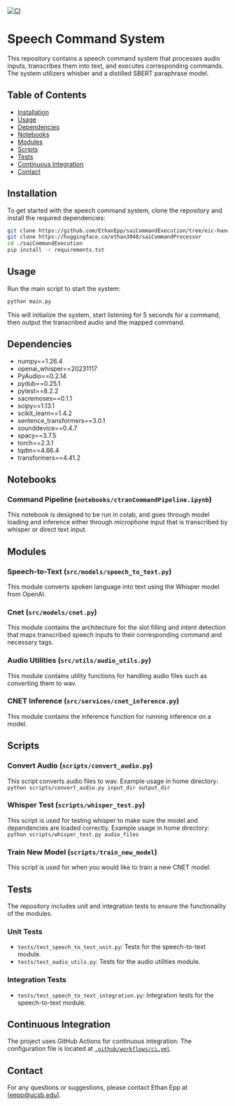 [![CI](https://github.com/EthanEpp/saiCommandExecution/actions/workflows/ci.yml/badge.svg)](https://github.com/EthanEpp/saiCommandExecution/actions/workflows/ci.yml)

# Speech Command System

This repository contains a speech command system that processes audio inputs, transcribes them into text, and executes corresponding commands. The system utilizers whisber and a distilled SBERT paraphrase model.

## Table of Contents
- [Installation](#installation)
- [Usage](#usage)
- [Dependencies](#dependencies)
- [Notebooks](#notebooks)
- [Modules](#modules)
- [Scripts](#scripts)
- [Tests](#tests)
- [Continuous Integration](#continuous-integration)
- [Contact](#contact)

## Installation

To get started with the speech command system, clone the repository and install the required dependencies:

```bash
git clone https://github.com/EthanEpp/saiCommandExecution/tree/eic-handoff
git clone https://huggingface.co/ethan3048/saiCommandProcessor
cd ./saiCommandExecution
pip install -r requirements.txt
```

## Usage

Run the main script to start the system:

```bash
python main.py
```

This will initialize the system, start listening for 5 seconds for a command, then output the transcribed audio and the mapped command.


## Dependencies

- numpy==1.26.4
- openai_whisper==20231117
- PyAudio==0.2.14
- pydub==0.25.1
- pytest==8.2.2
- sacremoses==0.1.1
- scipy==1.13.1
- scikit_learn==1.4.2
- sentence_transformers==3.0.1
- sounddevice==0.4.7
- spacy==3.7.5
- torch==2.3.1
- tqdm==4.66.4
- transformers==4.41.2

## Notebooks

### Command Pipeline (`notebooks/ctranCommandPipeline.ipynb`)

This notebook is designed to be run in colab, and goes through model loading and inference either through microphone input that is transcribed by whisper or direct text input.

## Modules

### Speech-to-Text (`src/models/speech_to_text.py`)

This module converts spoken language into text using the Whisper model from OpenAI.

### Cnet (`src/models/cnet.py`)

This module contains the architecture for the slot filling and intent detection that maps transcribed speech inputs to their corresponding command and necessary tags.

### Audio Utilities (`src/utils/audio_utils.py`)

This module contains utility functions for handling audio files such as converting them to wav.

### CNET Inference (`src/services/cnet_inference.py`)

This module contains the inference function for running inference on a model.

## Scripts

### Convert Audio (`scripts/convert_audio.py`)

This script converts audio files to wav.
Example usage in home directory: `python scripts/convert_audio.py input_dir output_dir`

### Whisper Test (`scripts/whisper_test.py`)

This script is used for testing whisper to make sure the model and dependencies are loaded correctly.
Example usage in home directory: `python scripts/whisper_test.py audio_files`

### Train New Model (`scripts/train_new_model`)

This script is used for when you would like to train a new CNET model.

## Tests

The repository includes unit and integration tests to ensure the functionality of the modules.

### Unit Tests

- `tests/test_speech_to_text_unit.py`: Tests for the speech-to-text module.
- `tests/test_audio_utils.py`: Tests for the audio utilities module.

### Integration Tests

- `tests/test_speech_to_text_integration.py`: Integration tests for the speech-to-text module.


## Continuous Integration

The project uses GitHub Actions for continuous integration. The configuration file is located at [`.github/workflows/ci.yml`](https://github.com/EthanEpp/saiCommandExecution/blob/main/.github/workflows/ci.yml).


## Contact

For any questions or suggestions, please contact Ethan Epp at [eepp@ucsb.edu].

